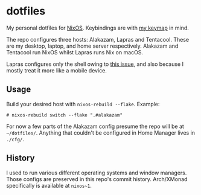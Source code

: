 # dotfiles

My personal dotfiles for [NixOS](https://nixos.org). Keybindings are with [my keymap](https://git.sr.ht/~samhh/qmk_firmware/tree/samhh/item/keyboards/ergodox_ez/keymaps/samhh/README.md) in mind.

The repo configures three hosts: Alakazam, Lapras and Tentacool. These are my desktop, laptop, and home server respectively. Alakazam and Tentacool run NixOS whilst Lapras runs Nix on macOS.

Lapras configures only the shell owing to [this issue](https://github.com/NixOS/nix/issues/956), and also because I mostly treat it more like a mobile device.

## Usage

Build your desired host with `nixos-rebuild --flake`. Example:

```console
# nixos-rebuild switch --flake ".#alakazam"
```

For now a few parts of the Alakazam config presume the repo will be at `~/dotfiles/`. Anything that couldn't be configured in Home Manager lives in `./cfg/`.

## History

I used to run various different operating systems and window managers. Those configs are preserved in this repo's commit history. Arch/XMonad specifically is available at `nixos~1`.
